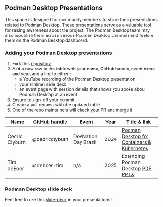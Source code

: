 ## Podman Desktop Presentations


This space is designed for community members to share their presentations related to Podman Desktop. These presentations serve as a valuable tool for raising awareness about the project. The Podman Desktop team may also republish them across various Podman Desktop channels and feature them on the Podman Desktop dashboard.

### Adding your Podman Desktop presentations

1. Fork this [repository](https://github.com/podman-desktop/community/fork) 
2. Add a new row to the table with your name, GitHub handle, event name and year, and a link to either :
   - a YouTube recording of the Podman Desktop presentation
   - your (online) slide deck
   - an event page with session details that shows you spoke abou Podman Desktop at an event
3. Ensure to sign-off your commit
4. Create a pull request with the updated table
5. One of the repo maintainers will check your PR and merge it

| Name                  | GitHub handle | Event      | Year    | Title & link
|-----------------------|---------------|------------|---------|----------------------------------
|Cedric Clyburn            | @cedricclyburn           | DevNation Day Brazil    | 2024    | [Podman Desktop for Containers & Kubernetes](https://www.youtube.com/watch?v=OWnr7HFM_Ec)|
| Tim deBoer            | @deboer-tim   | n/a        | 2025    | Extending Podman Desktop [PDF](./slides/Extending_Podman_Desktop.pdf), [PPTX](./slides/Extending_Podman_Desktop.pptx)



### Podman Desktop slide deck
Feel free to use this [slide-deck](./slides/podman-desktop-slide-deck.pdf) in your presentations!

